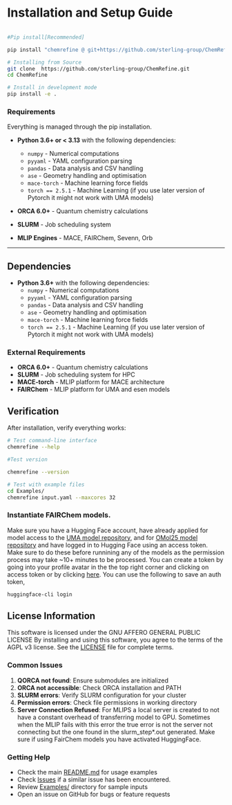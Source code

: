 # Installation and Setup Guide


```bash

#Pip install[Recommended]

pip install "chemrefine @ git+https://github.com/sterling-group/ChemRefine.git"

# Installing from Source
git clone  https://github.com/sterling-group/ChemRefine.git
cd ChemRefine

# Install in development mode
pip install -e .
```

### **Requirements**
Everything is managed through the pip installation. 
- **Python 3.6+ or < 3.13** with the following dependencies:
  - `numpy` - Numerical computations
  - `pyyaml` - YAML configuration parsing  
  - `pandas` - Data analysis and CSV handling
  - `ase` - Geometry handling and optimisation
  - `mace-torch` - Machine learning force fields
  - `torch == 2.5.1` - Machine Learning (if you use later version of Pytorch it might not work with UMA models)

- **ORCA 6.0+** - Quantum chemistry calculations
- **SLURM** - Job scheduling system
- **MLIP Engines** - MACE, FAIRChem, Sevenn, Orb
---


## Dependencies
- **Python 3.6+** with the following dependencies:
  - `numpy` - Numerical computations
  - `pyyaml` - YAML configuration parsing  
  - `pandas` - Data analysis and CSV handling
  - `ase` - Geometry handling and optimisation
  - `mace-torch` - Machine learning force fields
  - `torch == 2.5.1` - Machine Learning (if you use later version of Pytorch it might not work with UMA models)
### External Requirements

- **ORCA 6.0+** - Quantum chemistry calculations
- **SLURM** - Job scheduling system for HPC
- **MACE-torch** - MLIP platform for MACE architecture
- **FAIRChem** - MLIP platform for UMA and esen models


## Verification

After installation, verify everything works:

```bash
# Test command-line interface
chemrefine --help

#Test version

chemrefine --version

# Test with example files
cd Examples/
chemrefine input.yaml --maxcores 32
```
### Instantiate FAIRChem models. 
Make sure you have a Hugging Face account, have already applied for model access to the
[UMA model repository](https://huggingface.co/facebook/UMA), and for [OMol25 model repository](https://huggingface.co/facebook/OMol25) and have logged in to Hugging Face using an access token. Make sure to do these before runnining any of the models as the permission process may take ~10+ minutes to be processed. You can create a token by going into your profile avatar in the the top right corner and clicking on access token or by clicking [here](https://huggingface.co/settings/tokens).
You can use the following to save an auth token,
```bash
huggingface-cli login
```

## License Information

This software is licensed under the GNU AFFERO GENERAL PUBLIC LICENSE By installing and using this software, you agree to the terms of the AGPL v3 license. See the [LICENSE](LICENSE) file for complete terms.



### Common Issues

1. **QORCA not found**: Ensure submodules are initialized
2. **ORCA not accessible**: Check ORCA installation and PATH
3. **SLURM errors**: Verify SLURM configuration for your cluster
4. **Permission errors**: Check file permissions in working directory
5. **Server Connection Refused**: For MLIPS a local server is created to not have a constant overhead of transferring model to GPU. Sometimes when the MLIP fails with this error the true error is not the server not connecting but the one found in the slurm_step*.out generated. Make sure if using FairChem models you have activated HuggingFace. 

### Getting Help

- Check the main [README.md](../README.md) for usage examples
- Check [Issues](https://github.com/sterling-group/ChemRefine/issues) if a similar issue has been encountered. 
- Review [Examples/](Examples/) directory for sample inputs
- Open an issue on GitHub for bugs or feature requests
